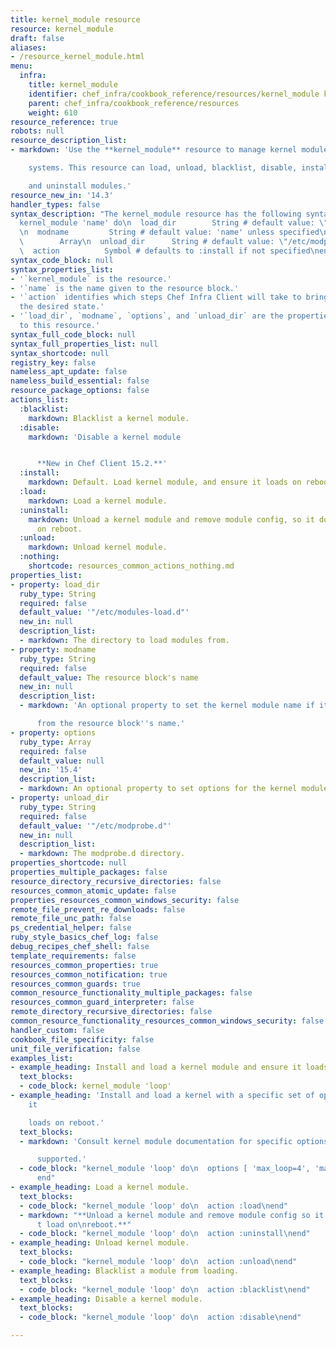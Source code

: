 ```yaml
---
title: kernel_module resource
resource: kernel_module
draft: false
aliases:
- /resource_kernel_module.html
menu:
  infra:
    title: kernel_module
    identifier: chef_infra/cookbook_reference/resources/kernel_module kernel_module
    parent: chef_infra/cookbook_reference/resources
    weight: 610
resource_reference: true
robots: null
resource_description_list:
- markdown: 'Use the **kernel_module** resource to manage kernel modules on Linux

    systems. This resource can load, unload, blacklist, disable, install,

    and uninstall modules.'
resource_new_in: '14.3'
handler_types: false
syntax_description: "The kernel_module resource has the following syntax:\n\n``` ruby\n\
  kernel_module 'name' do\n  load_dir        String # default value: \"/etc/modules-load.d\"\
  \n  modname         String # default value: 'name' unless specified\n  options \
  \        Array\n  unload_dir      String # default value: \"/etc/modprobe.d\"\n\
  \  action          Symbol # defaults to :install if not specified\nend\n```"
syntax_code_block: null
syntax_properties_list:
- '`kernel_module` is the resource.'
- '`name` is the name given to the resource block.'
- '`action` identifies which steps Chef Infra Client will take to bring the node into
  the desired state.'
- '`load_dir`, `modname`, `options`, and `unload_dir` are the properties available
  to this resource.'
syntax_full_code_block: null
syntax_full_properties_list: null
syntax_shortcode: null
registry_key: false
nameless_apt_update: false
nameless_build_essential: false
resource_package_options: false
actions_list:
  :blacklist:
    markdown: Blacklist a kernel module.
  :disable:
    markdown: 'Disable a kernel module


      **New in Chef Client 15.2.**'
  :install:
    markdown: Default. Load kernel module, and ensure it loads on reboot.
  :load:
    markdown: Load a kernel module.
  :uninstall:
    markdown: Unload a kernel module and remove module config, so it doesn't load
      on reboot.
  :unload:
    markdown: Unload kernel module.
  :nothing:
    shortcode: resources_common_actions_nothing.md
properties_list:
- property: load_dir
  ruby_type: String
  required: false
  default_value: '"/etc/modules-load.d"'
  new_in: null
  description_list:
  - markdown: The directory to load modules from.
- property: modname
  ruby_type: String
  required: false
  default_value: The resource block's name
  new_in: null
  description_list:
  - markdown: 'An optional property to set the kernel module name if it differs

      from the resource block''s name.'
- property: options
  ruby_type: Array
  required: false
  default_value: null
  new_in: '15.4'
  description_list:
  - markdown: An optional property to set options for the kernel module.
- property: unload_dir
  ruby_type: String
  required: false
  default_value: '"/etc/modprobe.d"'
  new_in: null
  description_list:
  - markdown: The modprobe.d directory.
properties_shortcode: null
properties_multiple_packages: false
resource_directory_recursive_directories: false
resources_common_atomic_update: false
properties_resources_common_windows_security: false
remote_file_prevent_re_downloads: false
remote_file_unc_path: false
ps_credential_helper: false
ruby_style_basics_chef_log: false
debug_recipes_chef_shell: false
template_requirements: false
resources_common_properties: true
resources_common_notification: true
resources_common_guards: true
common_resource_functionality_multiple_packages: false
resources_common_guard_interpreter: false
remote_directory_recursive_directories: false
common_resource_functionality_resources_common_windows_security: false
handler_custom: false
cookbook_file_specificity: false
unit_file_verification: false
examples_list:
- example_heading: Install and load a kernel module and ensure it loads on reboot.
  text_blocks:
  - code_block: kernel_module 'loop'
- example_heading: 'Install and load a kernel with a specific set of options and ensure
    it

    loads on reboot.'
  text_blocks:
  - markdown: 'Consult kernel module documentation for specific options that are

      supported.'
  - code_block: "kernel_module 'loop' do\n  options [ 'max_loop=4', 'max_part=8' ]\n\
      end"
- example_heading: Load a kernel module.
  text_blocks:
  - code_block: "kernel_module 'loop' do\n  action :load\nend"
  - markdown: "**Unload a kernel module and remove module config so it doesn\u2019\
      t load on\nreboot.**"
  - code_block: "kernel_module 'loop' do\n  action :uninstall\nend"
- example_heading: Unload kernel module.
  text_blocks:
  - code_block: "kernel_module 'loop' do\n  action :unload\nend"
- example_heading: Blacklist a module from loading.
  text_blocks:
  - code_block: "kernel_module 'loop' do\n  action :blacklist\nend"
- example_heading: Disable a kernel module.
  text_blocks:
  - code_block: "kernel_module 'loop' do\n  action :disable\nend"

---
```

